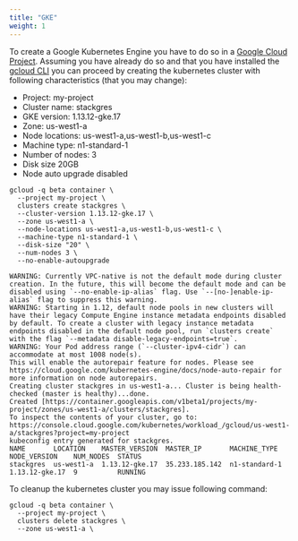 ```yaml
---
title: "GKE"
weight: 1
---
```


To create a Google Kubernetes Engine you have to do so in a [Google Cloud Project](https://cloud.google.com/resource-manager/docs/creating-managing-projects).
 Assuming you have already do so and that you have installed the [gcloud CLI](https://cloud.google.com/sdk/gcloud/)
 you can proceed by creating the kubernetes cluster with following characteristics (that you may change):

 * Project: my-project
 * Cluster name: stackgres
 * GKE version: 1.13.12-gke.17
 * Zone: us-west1-a
 * Node locations: us-west1-a,us-west1-b,us-west1-c
 * Machine type: n1-standard-1
 * Number of nodes: 3
 * Disk size 20GB
 * Node auto upgrade disabled

```
gcloud -q beta container \
  --project my-project \
  clusters create stackgres \
  --cluster-version 1.13.12-gke.17 \
  --zone us-west1-a \
  --node-locations us-west1-a,us-west1-b,us-west1-c \
  --machine-type n1-standard-1 \
  --disk-size "20" \
  --num-nodes 3 \
  --no-enable-autoupgrade
```

```
WARNING: Currently VPC-native is not the default mode during cluster creation. In the future, this will become the default mode and can be disabled using `--no-enable-ip-alias` flag. Use `--[no-]enable-ip-alias` flag to suppress this warning.
WARNING: Starting in 1.12, default node pools in new clusters will have their legacy Compute Engine instance metadata endpoints disabled by default. To create a cluster with legacy instance metadata endpoints disabled in the default node pool, run `clusters create` with the flag `--metadata disable-legacy-endpoints=true`.
WARNING: Your Pod address range (`--cluster-ipv4-cidr`) can accommodate at most 1008 node(s). 
This will enable the autorepair feature for nodes. Please see https://cloud.google.com/kubernetes-engine/docs/node-auto-repair for more information on node autorepairs.
Creating cluster stackgres in us-west1-a... Cluster is being health-checked (master is healthy)...done.
Created [https://container.googleapis.com/v1beta1/projects/my-project/zones/us-west1-a/clusters/stackgres].
To inspect the contents of your cluster, go to: https://console.cloud.google.com/kubernetes/workload_/gcloud/us-west1-a/stackgres?project=my-project
kubeconfig entry generated for stackgres.
NAME       LOCATION    MASTER_VERSION  MASTER_IP       MACHINE_TYPE   NODE_VERSION    NUM_NODES  STATUS
stackgres  us-west1-a  1.13.12-gke.17  35.233.185.142  n1-standard-1  1.13.12-gke.17  9          RUNNING
```

To cleanup the kubernetes cluster you may issue following command:

```
gcloud -q beta container \
  --project my-project \
  clusters delete stackgres \
  --zone us-west1-a \
```